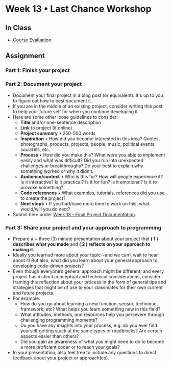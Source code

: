 # Week 13 • Last Chance Workshop

## In Class

- [Course Evaluation](https://go.blueja.io/rxkSEYEz6U-u4f_JcdZ2Hw)

## Assignment

### Part 1: Finish your project

### Part 2: Document your project

- Document your final project in a blog post (or equivalent). It's up to you to
  figure out how to best document it.
- If you are in the middle of an existing project, consider writing this post to
  help your future self for when you continue developing it.
- Here are some other loose guidelines to consider:
  - **Title** and/or one-sentence description
  - **Link** to project (if online)
  - **Project summary** • 250-500 words
  - **Inspiration** • How did you become interested in this idea? Quotes,
  photographs, products, projects, people, music, political events, social ills,
  etc.
  - **Process** • How did you make this? What were you able to implement easily
  and what was difficult? Did you run into unexpected challenges or
  breakthroughs? Do your best to explain why something worked or why it didn’t.
  - **Audience/context** • Who is this for? How will people experience it? Is it
  interactive? Is it practical? Is it for fun? Is it emotional? Is it to provoke
  something?
  - **Code references** • What examples, tutorials, references did you use to
  create the project?
  - **Next steps** • If you had/have more time to work on this, what would/will
  you do next?
- Submit here under [Week 13 - Final Project
  Documentation](https://docs.google.com/forms/d/e/1FAIpQLSfLV8ahDoLunLvVpXy8RHnTi4rv2BrVXhfvmh0In96bUdDjUA/viewform).

### Part 3: Share your project and your approach to programming

- Prepare a ~ three (3) minute presentation about your project that **( 1 )
  describes what you made** and **( 2 ) reflects on your approach to making it**.
- Ideally you learned more about your topic--and we can’t wait to hear about it!
  But also, what did you learn about your general approach to developing
  code-driven projects?
- Even though everyone’s general approach might be different, and every project
  has distinct conceptual and technical considerations, consider framing this
  reflection about your process in the form of general tips and strategies that
  might be of use to your classmates for their own current and future projects.
- For example:
  - How do you go about learning a new function, sensor, technique, framework, etc? What helps you learn something new in this field?
  - What attitudes, methods, and resources help you persevere through challenging programming moments?
  - Do you have any insights into your process, e.g. do you ever find yourself getting stuck at the same types of roadblocks? Are certain aspects easier than others?
  - Did you gain an awareness of what you might need to do to become a more
    proficient coder or to reach your goals?
- In your presentation, also feel free to include any questions to direct
  feedback about your project or approach(es).

